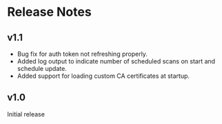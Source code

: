 # Release Notes

## v1.1

* Bug fix for auth token not refreshing properly.
* Added log output to indicate number of scheduled scans on start and schedule update.
* Added support for loading custom CA certificates at startup.

## v1.0

Initial release


